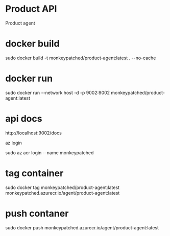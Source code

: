 # Product API
Product agent

# docker build 
sudo docker build -t monkeypatched/product-agent:latest . --no-cache

# docker run
sudo docker run  --network host -d -p 9002:9002 monkeypatched/product-agent:latest

# api docs
http://localhost:9002/docs

az login

sudo az acr login --name monkeypatched

# tag container
sudo docker tag  monkeypatched/product-agent:latest  monkeypatched.azurecr.io/agent/product-agent:latest 

# push contaner
sudo docker push monkeypatched.azurecr.io/agent/product-agent:latest